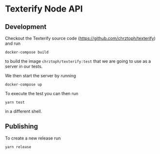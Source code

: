 # Texterify Node API

## Development

Checkout the Texterify source code (https://github.com/chrztoph/texterify) and run

```
docker-compose build
```

to build the image `chrztoph/texterify:test` that we are going to use as a server in our tests.

We then start the server by running

```
docker-compose up
```

To execute the test you can then run

```
yarn test
```

in a different shell.

## Publishing

To create a new release run

```
yarn release
```
